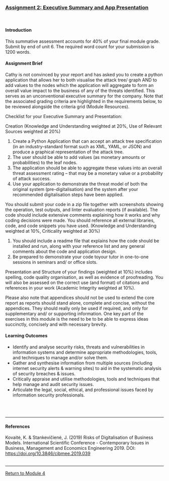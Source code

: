 
### [Assignment 2: Executive Summary and App Presentation](Module03_BaselineAnalysisAndPlan.pdf)

<br>

#### Introduction
This summative assessment accounts for 40% of your final module grade. Submit by end of unit 6. The required word count for your submission is 1200 words.

#### Assignment Brief
Cathy is not convinced by your report and has asked you to create a python application that allows her to both visualise the attack tree/ graph AND to add values to the nodes which the application will aggregate to form an overall value impact to the business of any of the threats identified. This serves as an unconventional executive summary for the company. Note that the associated grading criteria are highlighted in the requirements below, to be reviewed alongside the criteria grid (Module Resources).

Checklist for your Executive Summary and Presentation:

Creation (Knowledge and Understanding weighted at 20%, Use of Relevant Sources weighted at 20%)
1. Create a Python Application that can accept an attack tree specification (in an industry-standard format such as XML, YAML, or JSON) and produce a graphical representation of the attack tree. 
2. The user should be able to add values (as monetary amounts or probabilities) to the leaf nodes. 
3. The application should be able to aggregate these values into an overall threat assessment rating – that may be a monetary value or a probability of attack success.
4. Use your application to demonstrate the threat model of both the original system (pre-digitalisation) and the system after your recommended digitalisation steps have been applied.

You should submit your code in a zip file together with screenshots showing the operation, test outputs, and linter evaluation reports (if available). The code should include extensive comments explaining how it works and why coding decisions were made. You should reference all external libraries, code, and code snippets you have used. (Knowledge and Understanding weighted at 10%, Criticality weighted at 30%)

1. You should include a readme file that explains how the code should be installed and run, along with your reference list and any general comments about the code and application design.
2. Be prepared to demonstrate your code toyour tutor in one-to-one sessions in seminars and/ or office slots.

Presentation and Structure of your findings (weighted at 10%) includes spelling, code quality organisation, as well as evidence of proofreading. You will also be assessed on the correct use (and format) of citations and references in your work (Academic Integrity weighted at 10%).

Please also note that appendices should not be used to extend the core report as reports should stand alone, complete and concise, without the appendices. They should really only be used if required, and only for supplementary and/ or supporting information. One key part of the exercises in this module is the need to be to be able to express ideas succinctly, concisely and with necessary brevity.

#### Learning Outcomes
 - Identify and analyse security risks, threats and vulnerabilities in information systems and determine appropriate methodologies, tools, and techniques to manage and/or solve them.
 - Gather and synthesise information from multiple sources (including internet security alerts & warning sites) to aid in the systematic analysis of security breaches & issues.
 - Critically appraise and utilise methodologies, tools and techniques that help manage and audit security issues.
 - Articulate the legal, social, ethical, and professional issues faced by information security professionals.

<br><br>

---

#### References
Kovaitė, K. & Stankevičienė, J. (2019) Risks of Digitalisation of Business Models.  International Scientific Conference - Contemporary Issues in Business, Management and Economics Engineering 2019. DOI: https://doi.org/10.3846/cibmee.2019.039
<br><br>

---

[Return to Module 4](ISM_main.md)
